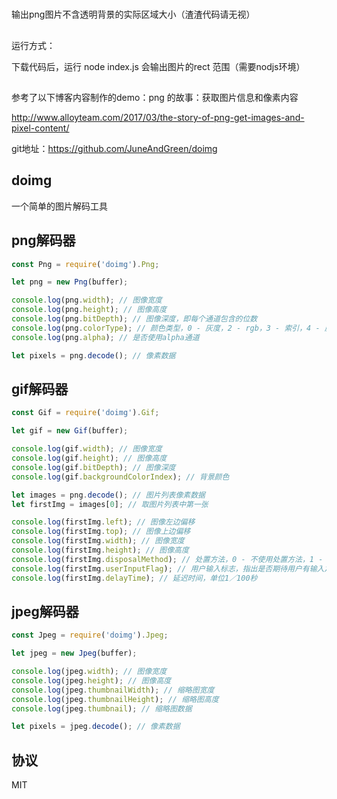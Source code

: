 
#

输出png图片不含透明背景的实际区域大小（渣渣代码请无视）

##
运行方式：

下载代码后，运行 node index.js 会输出图片的rect 范围（需要nodjs环境）



##

参考了以下博客内容制作的demo：png 的故事：获取图片信息和像素内容

http://www.alloyteam.com/2017/03/the-story-of-png-get-images-and-pixel-content/


git地址：https://github.com/JuneAndGreen/doimg



## doimg

一个简单的图片解码工具

## png解码器

```js
const Png = require('doimg').Png;

let png = new Png(buffer);

console.log(png.width); // 图像宽度
console.log(png.height); // 图像高度
console.log(png.bitDepth); // 图像深度，即每个通道包含的位数
console.log(png.colorType); // 颜色类型，0 - 灰度，2 - rgb，3 - 索引，4 - 灰度+aloha，6 - rgba
console.log(png.alpha); // 是否使用alpha通道

let pixels = png.decode(); // 像素数据
```

## gif解码器

```js
const Gif = require('doimg').Gif;

let gif = new Gif(buffer);

console.log(gif.width); // 图像宽度
console.log(gif.height); // 图像高度
console.log(gif.bitDepth); // 图像深度
console.log(gif.backgroundColorIndex); // 背景颜色

let images = png.decode(); // 图片列表像素数据
let firstImg = images[0]; // 取图片列表中第一张

console.log(firstImg.left); // 图像左边偏移
console.log(firstImg.top); // 图像上边偏移
console.log(firstImg.width); // 图像宽度
console.log(firstImg.height); // 图像高度
console.log(firstImg.disposalMethod); // 处置方法，0 - 不使用处置方法，1 - 不处置图形，把图形从当前位置移去，2 - 回复到背景色，3 - 回复到先前状态
console.log(firstImg.userInputFlag); // 用户输入标志，指出是否期待用户有输入之后才继续进行下去，0 - 不期待，1 - 期待
console.log(firstImg.delayTime); // 延迟时间，单位1／100秒
```

## jpeg解码器

```js
const Jpeg = require('doimg').Jpeg;

let jpeg = new Jpeg(buffer);

console.log(jpeg.width); // 图像宽度
console.log(jpeg.height); // 图像高度
console.log(jpeg.thumbnailWidth); // 缩略图宽度
console.log(jpeg.thumbnailHeight); // 缩略图高度
console.log(jpeg.thumbnail); // 缩略图数据

let pixels = jpeg.decode(); // 像素数据
```

## 协议

MIT






